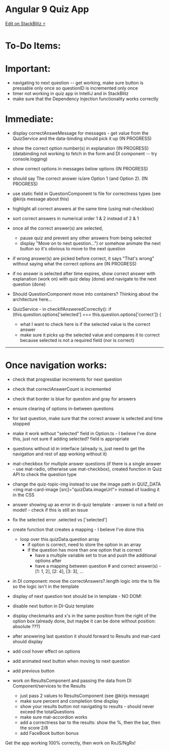 # Angular 9 Quiz App

[Edit on StackBlitz ⚡️](https://stackblitz.com/edit/angular-9-quiz-app)

# To-Do Items: 
# Important:
- navigating to next question -- get working, make sure button is pressable only once so questionID is incremented only once
- timer not working in quiz app in IntelliJ and in StackBlitz
- make sure that the Dependency Injection functionality works correctly

# Immediate:
- display correctAnsweMessage for messages - get value from the QuizService and the data-binding should pick it up (IN PROGRESS)
- show the correct option number(s) in explanation (IN PROGRESS)
	(databinding not working to fetch in the form and DI component -- try console.logging)
- show correct options in messages below options (IN PROGRESS)
- should say The correct answer is/are Option 1 (and Option 2). (IN PROGRESS)

- use static field in QuestionComponent ts file for correctness types (see @kirjs message about this)
- highlight all correct answers at the same time (using mat-checkbox)
- sort correct answers in numerical order 1 & 2 instead of 2 & 1
- once all the correct answer(s) are selected,
	- pause quiz and prevent any other answers from being selected
	- display "Move on to next question...") or somehow animate the next button so it's obvious to move to the next question
- if wrong answer(s) are picked before correct, it says "That's wrong" without saying what the correct options are (IN PROGRESS)
- if no answer is selected after time expires, show correct answer with explanation (work on) with quiz delay (done) and navigate to the next question (done)
- Should QuestionComponent move into containers? Thinking about the architecture here...
- QuizService - in checkIfAnsweredCorrectly(): if (this.question.options['selected'] === this.question.options['correct']) {
	- what I want to check here is if the selected value is the correct answer
	- make sure it picks up the selected value and compares it to correct because selected is not a required field (nor is correct)
-----
# Once navigation works:
- check that progressbar increments for next question
- check that correctAnswerCount is incremented
- check that border is blue for question and gray for answers
- ensure clearing of options in-between questions
- for last question, make sure that the correct answer is selected and time stopped
- make it work without "selected" field in Option.ts - I believe I've done this, just not sure if adding selected? field is appropriate
- questions without id in interface (already is, just need to get the navigation and rest of app working without it)
- mat-checkbox for multiple answer questions (if there is a single answer - use mat-radio, otherwise use mat-checkbox), created function in Quiz API to check the question type

- change the quiz-topic-img instead to use the image path in QUIZ_DATA <img mat-card-image [src]="quizData.imageUrl"> instead of loading it in the CSS

- answer showing up as error in di-quiz template - answer is not a field on model! - check if this is still an issue
- fix the selected error .selected vs ['selected']

- create function that creates a mapping - I believe I've done this
	- loop over this.quizData.question array
		- if option is correct, need to store the option in an array
		- if the question has more than one option that is correct
			- have a multiple variable set to true and push the additional options after
			- have a mapping between question # and correct answer(s) - [1: 1, 2], [2: 4], [3: 3], ...
- in DI component: move the correctAnswers?.length logic into the ts file so the logic isn't in the template
- display of next question text should be in template - NO DOM!
- disable next button in DI-Quiz template
- display checkmarks and x's in the same position from the right of the option box (already done, but maybe it can be done without position: absolute ???)

- after answering last question it should forward to Results and mat-card should display
- add cool hover effect on options
- add animated next button when moving to next question
- add previous button

- work on ResultsComponent and passing the data from DI Component/services to the Results
	- just pass 2 values to ResultsComponent (see @kirjs message)
	- make sure percent and completion time display
	- show your results button not navigating to results - should never exceed the totalQuestions
	- make sure mat-accordion works
	- add a correctness bar to the results: show the %, then the bar, then the score 2/8
	- add FaceBook button bonus

Get the app working 100% correctly, then work on RxJS/NgRx!
